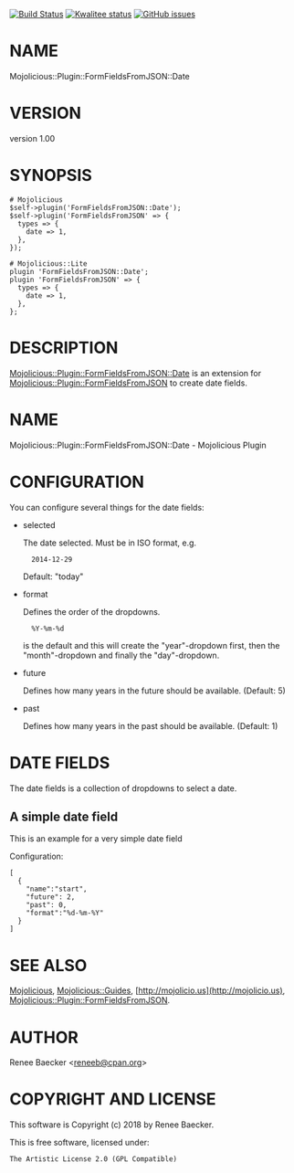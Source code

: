 [![Build Status](https://travis-ci.org/reneeb/Mojolicious-Plugin-FormFieldsFromJSON-Date.svg?branch=master)](https://travis-ci.org/reneeb/Mojolicious-Plugin-FormFieldsFromJSON-Date)
[![Kwalitee status](http://cpants.cpanauthors.org/dist/Mojolicious-Plugin-FormFieldsFromJSON-Date.png)](http://cpants.charsbar.org/dist/overview/Mojolicious-Plugin-FormFieldsFromJSON-Date)
[![GitHub issues](https://img.shields.io/github/issues/reneeb/Mojolicious-Plugin-FormFieldsFromJSON-Date.svg)](https://github.com/reneeb/Mojolicious-Plugin-FormFieldsFromJSON-Date/issues)

# NAME

Mojolicious::Plugin::FormFieldsFromJSON::Date

# VERSION

version 1.00

# SYNOPSIS

    # Mojolicious
    $self->plugin('FormFieldsFromJSON::Date');
    $self->plugin('FormFieldsFromJSON' => {
      types => {
        date => 1,
      },
    });

    # Mojolicious::Lite
    plugin 'FormFieldsFromJSON::Date';
    plugin 'FormFieldsFromJSON' => {
      types => {
        date => 1,
      },
    };

# DESCRIPTION

[Mojolicious::Plugin::FormFieldsFromJSON::Date](https://metacpan.org/pod/Mojolicious::Plugin::FormFieldsFromJSON::Date) is an extension for
[Mojolicious::Plugin::FormFieldsFromJSON](https://metacpan.org/pod/Mojolicious::Plugin::FormFieldsFromJSON) to create date fields.

# NAME

Mojolicious::Plugin::FormFieldsFromJSON::Date - Mojolicious Plugin

# CONFIGURATION

You can configure several things for the date fields:

- selected

    The date selected. Must be in ISO format, e.g.

        2014-12-29

    Default: "today"

- format

    Defines the order of the dropdowns.

        %Y-%m-%d

    is the default and this will create the "year"-dropdown first, then
    the "month"-dropdown and finally the "day"-dropdown.

- future

    Defines how many years in the future should be available. (Default: 5)

- past

    Defines how many years in the past should be available. (Default: 1)

# DATE FIELDS

The date fields is a collection of dropdowns to select a date.

## A simple date field

This is an example for a very simple date field

Configuration:

    [
      {
        "name":"start",
        "future": 2,
        "past": 0,
        "format":"%d-%m-%Y"
      }
    ]

# SEE ALSO

[Mojolicious](https://metacpan.org/pod/Mojolicious), [Mojolicious::Guides](https://metacpan.org/pod/Mojolicious::Guides), [http://mojolicio.us](http://mojolicio.us),
[Mojolicious::Plugin::FormFieldsFromJSON](https://metacpan.org/pod/Mojolicious::Plugin::FormFieldsFromJSON).

# AUTHOR

Renee Baecker &lt;reneeb@cpan.org>

# COPYRIGHT AND LICENSE

This software is Copyright (c) 2018 by Renee Baecker.

This is free software, licensed under:

    The Artistic License 2.0 (GPL Compatible)
